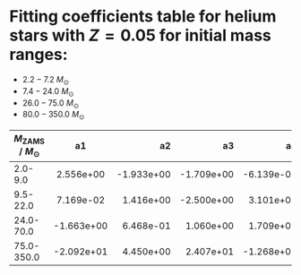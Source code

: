 # Fitting coefficients table for helium stars with  $Z=0.05$ for initial mass ranges: 
- 	$2.2-7.2$ $M_{\odot}$ 
- 	$7.4-24.0$ $M_{\odot}$ 
- 	$26.0-75.0$ $M_{\odot}$
- 	$80.0-350.0$ $M_{\odot}$

| $M_{\text{ZAMS}}$ / $M_{\odot}$  |  a1  | a2   |  a3 |  a4 |  a5 |  a6 |  MSE | 
| ------------------|:-------------:| ----:|----:|------:|------:|-------:|-------:|
| 2.0-9.0 | 2.556e+00 | -1.933e+00 | -1.709e+00 | -6.139e-01 | 3.949e-01 | -7.664e-01 | 1.126e-03 |
| 9.5-22.0 | 7.169e-02 | 1.416e+00 | -2.500e+00 | 3.101e+00 | -1.076e+00 | -3.075e+00 | 2.778e-03 |
| 24.0-70.0 | -1.663e+00 | 6.468e-01 | 1.060e+00 | 1.709e+00 | -5.731e-01 | -2.233e+00 | 1.585e-04 |
| 75.0-350.0 | -2.092e+01 | 4.450e+00 | 2.407e+01 | -1.268e+01 | 3.310e+00 | 1.104e+01 | 1.214e-03 |
